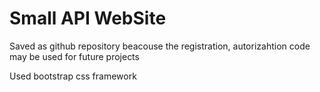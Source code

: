 # Small API WebSite
Saved as github repository beacouse
the registration, autorizahtion code may be used for future projects

Used bootstrap css framework
